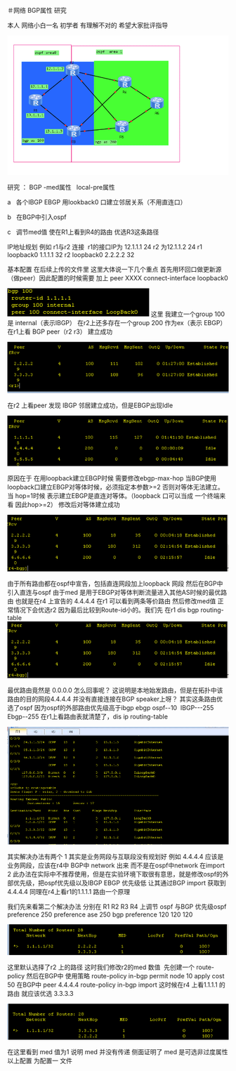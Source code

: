 ＃网络
BGP属性 研究

本人 网络小白一名 初学者 有理解不对的 希望大家批评指导

![topo](https://github.com/loong-novice/network/blob/readme-edits/%E4%BC%81%E4%B8%9A%E5%BE%AE%E4%BF%A1%E6%88%AA%E5%9B%BE_126244db-33cc-4524-8aab-b192631a6bc7.png)

研究 ： BGP -med属性   local-pre属性 

a   各个IBGP EBGP 用lookback0 口建立邻居关系（不用直连口）

b   在BGP中引入ospf 

c   调节med值 使在R1上看到R4的路由 优选R3这条路径


IP地址规划 例如 r1与r2 连接  r1的接口IP为 12.1.1.1 24 r2 为12.1.1.2 24  r1 loopback0 1.1.1.1 32 r2  loopback0 2.2.2.2 32


基本配置 在后续上传的文件里 这里大体说一下几个重点
首先用环回口做更新源（做peer）因此配置的时候需要 加上 peer XXXX connect-interface loopback0

![bgp-connect](https://github.com/loong-novice/network/blob/readme-edits/bgp%20connect.png)
这里 我建立一个group 100 是 internal（表示IBGP） 在r2上还多存在一个group 200 作为ex（表示 EBGP）
在r1上看 BGP peer（r2 r3） 建立成功  

![peer-est](https://github.com/loong-novice/network/blob/readme-edits/bgp-peer.png)

 在r2 上看peer 发现 IBGP 邻居建立成功，但是EBGP出现Idle  

![peer-idle](https://github.com/loong-novice/network/blob/readme-edits/peer-idle.png)
 
 原因在于 在用loopback建立EBGP时候 需要修改ebgp-max-hop 当BGP使用loopback口建立EBGP对等体时候，必须指定本参数>=2
 否则对等体无法建立。当 hop=1时候 表示建立EBGP是直连对等体。（loopback 口可以当成 一个终端来看 因此hop>=2）
 修改后对等体建立成功
 
 ![R4-peer](https://github.com/loong-novice/network/blob/master/r4-peer-est.png)
 
 由于所有路由都在ospf中宣告，包括直连网段加上loopback 网段 然后在BGP中引入直连与ospf
 由于med 是用于EBGP对等体判断流量进入其他AS时候的最优路由 也就是在r4 上宣告的 4.4.4.4 在r1 可以看到两条等价路由 然后修改med值
 正常情况下会优选r2 因为最后比较到Route-id小的。我们先 在r1  dis bgp routing-table  
 ![r1-bgp-routting](https://github.com/loong-novice/network/blob/master/r4-peer-est.png)
 
最优路由竟然是 0.0.0.0 怎么回事呢？
这说明是本地始发路由，但是在拓扑中该路由的目的网段4.4.4.4 并没有直接连接在BGP speaker上呀？
其实这条路由优选了ospf 因为ospf的外部路由优先级高于ibgp ebgp ospf--10  IBGP---255 Ebgp--255
在r1上看路由表就清楚了，dis ip routing-table

![r1-ip routing](https://github.com/loong-novice/network/blob/readme-edits/r1-ip%20routing.png)

其实解决办法有两个 
1 其实是业务网段与互联段没有规划好 例如 4.4.4.4 应该是业务网段，应该在r4中 BGP中 network 出来 而不是在ospf中network 在import
2 此办法在实际中不推荐使用，但是在实验环境下取很有意思，就是修改ospf的外部优先级，把ospf优先级以及IBGP EBGP 优先级低 让其通过BGP import 获取到4.4.4.4 同理在r4上看r1的1.1.1.1 路由一个原理

我们先来看第二个解决办法 
分别在 R1 R2 R3 R4 上调节 ospf 与BGP 优先级ospf   preference 250 preference ase 250   bgp preference 120 120 120 

![图2](https://github.com/loong-novice/network/blob/readme-edits/%E5%9B%BE%E4%BA%8C.png) 

这里默认选择了r2 上的路径
这时我们修改r2的med 数值  先创建一个 route-policy 然后在BGP中 使用策略 
route-policy in-bgp permit node 10
apply cost 50 
在BGP中 peer 4.4.4.4 route-policy in-bgp import 
这时候在r4 上看1.1.1.1 的路由 就应该优选 3.3.3.3  

![图3](https://github.com/loong-novice/network/blob/readme-edits/%E5%9B%BE%E4%B8%89.png) 


在这里看到 med 值为1 说明 med 并没有传递 侧面证明了 med 是可选非过度属性 
以上配置 为配置一 文件



 







